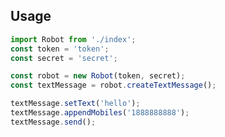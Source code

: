 <!--
 * @Author: maple
 * @Date: 2020-12-31 10:21:51
 * @LastEditors: maple
 * @LastEditTime: 2020-12-31 10:23:06
-->
## Usage

```typescript
import Robot from './index';
const token = 'token';
const secret = 'secret';

const robot = new Robot(token, secret);
const textMessage = robot.createTextMessage();

textMessage.setText('hello');
textMessage.appendMobiles('1888888888');
textMessage.send();
```